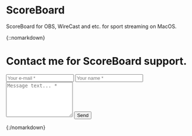 # ScoreBoard
ScoreBoard for OBS, WireCast and etc. for sport streaming on MacOS.


{::nomarkdown}
<html>
  <head>
    <link rel="stylesheet" href="style.css">
  </head>
  <body>
    <h1>Contact me for ScoreBoard support.</h1>
    <form action="https://formspree.io/f/xgernygo" method="POST">
      <input class="inputfield" type="email" name="_replyto" placeholder="Your e-mail *" required="required">
      <input class="inputfield" type="text" name="name" placeholder="Your name *" required="required"></input>
      <input class="inputfield" type="hidden" name="_subject" value="ScoreBoard support page from GitHub" />
      <textarea class="inputfield" name="message" rows="6" placeholder="Message text... *" required="required"></textarea>
      <button class="button" type="submit">Send</button>
    </form>
  </body>
</html>
{:/nomarkdown}
